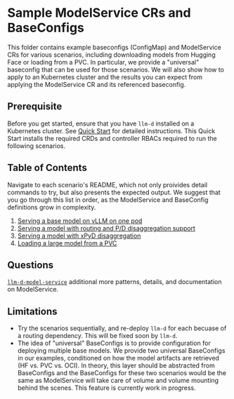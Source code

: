 # Sample ModelService CRs and BaseConfigs

This folder contains example baseconfigs (ConfigMap) and ModelService CRs for various scenarios, including downloading models from Hugging Face or loading from a PVC. In particular, we provide a "universal" baseconfig that can be used for those scenarios. We will also show how to apply to an Kubernetes cluster and the results you can expect from applying the ModelService CR and its referenced baseconfig. 

## Prerequisite
Before you get started, ensure that you have `llm-d` installed on a Kubernetes cluster. See [Quick Start](https://github.com/llm-d/llm-d-deployer/blob/main/quickstart/README.md) for detailed instructions. This Quick Start installs the required CRDs and controller RBACs required to run the following scenarios.

## Table of Contents
Navigate to each scenario's README, which not only proivides detail commands to try, but also presents the expected output. We suggest that you go through this list in order, as the ModelService and BaseConfig definitions grow in complexity.

1. [Serving a base model on vLLM on one pod](./simple-model/)
2. [Serving a model with routing and P/D disaggregation support](./nixl-xpyd/README.md#scenario-2-serving-a-model-with-routing-and-pd-disaggregation-support)
3. [Serving a model with xPyD disaggregation](./nixl-xpyd/README.md#scenario-3-serving-a-model-with-xpyd-disaggregation)
4. [Loading a large model from a PVC](./pvc/)

## Questions

[`llm-d-model-service`](https://github.com/llm-d/llm-d-model-service/) additional more patterns, details, and documentation on ModelService.

## Limitations 
- Try the scenarios sequentially, and re-deploy `llm-d` for each becuase of a routing dependency. This will be fixed soon by `llm-d`.
- The idea of "universal" BaseConfigs is to provide configuration for deploying multiple base models. We provide two universal BaseConfigs in our examples, conditioned on how the model artifacts are retrieved (HF vs. PVC vs. OCI). In theory, this layer should be abstracted from BaseConfigs and the BaseConfigs for these two scenarios would be the same as ModelService will take care of volume and volume mounting behind the scenes. This feature is currently work in progress.
